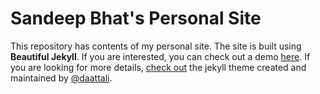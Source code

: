 # Sandeep Bhat's Personal Site
This repository has contents of my personal site. The site is built using **Beautiful Jekyll**. If you are interested, you can check out a demo [here](http://deanattali.com/beautiful-jekyll). If you are looking for more details, [check out](https://github.com/daattali/beautiful-jekyll) the jekyll theme created and maintained by [@daattali](https://github.com/daattali).